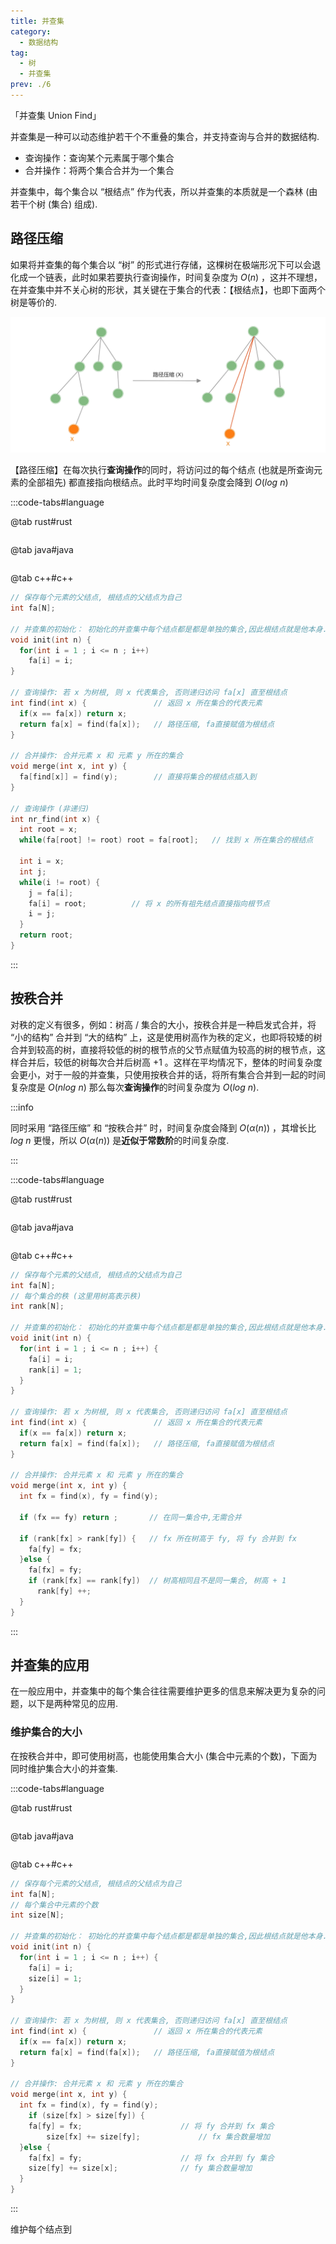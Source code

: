 ```yaml
---
title: 并查集
category: 
  - 数据结构
tag: 
  - 树
  - 并查集
prev: ./6
---
```


「并查集 Union Find」

<!-- more -->

并查集是一种可以动态维护若干个不重叠的集合，并支持查询与合并的数据结构.

- 查询操作：查询某个元素属于哪个集合
- 合并操作：将两个集合合并为一个集合

并查集中，每个集合以 “根结点” 作为代表，所以并查集的本质就是一个森林 (由若干个树 (集合) 组成).

## 路径压缩

如果将并查集的每个集合以 “树” 的形式进行存储，这棵树在极端形况下可以会退化成一个链表，此时如果若要执行查询操作，时间复杂度为 $O(n)$ ，这并不理想，在并查集中并不关心树的形状，其关键在于集合的代表：【根结点】，也即下面两个树是等价的.

![image-20230104151310041](./image/image-20230104151310041.png)

【路径压缩】在每次执行**查询操作**的同时，将访问过的每个结点 (也就是所查询元素的全部祖先) 都直接指向根结点。此时平均时间复杂度会降到 $O(log \ n)$ 

:::code-tabs#language

@tab rust#rust

```rust

```

@tab java#java

```java

```

@tab c++#c++

```cpp
// 保存每个元素的父结点, 根结点的父结点为自己
int fa[N];

// 并查集的初始化： 初始化的并查集中每个结点都是都是单独的集合,因此根结点就是他本身.
void init(int n) {
  for(int i = 1 ; i <= n ; i++) 
    fa[i] = i;
}

// 查询操作: 若 x 为树根, 则 x 代表集合, 否则递归访问 fa[x] 直至根结点
int find(int x) {               // 返回 x 所在集合的代表元素
  if(x == fa[x]) return x;
  return fa[x] = find(fa[x]);   // 路径压缩, fa直接赋值为根结点
}

// 合并操作: 合并元素 x 和 元素 y 所在的集合
void merge(int x, int y) {
  fa[find[x]] = find(y);        // 直接将集合的根结点插入到
}

// 查询操作 (非递归)
int nr_find(int x) {
  int root = x;
  while(fa[root] != root) root = fa[root];   // 找到 x 所在集合的根结点
  
  int i = x;
  int j;
  while(i != root) {
    j = fa[i];             
    fa[i] = root;          // 将 x 的所有祖先结点直接指向根节点
    i = j;
  }
  return root;
}
```

:::



## 按秩合并

对秩的定义有很多，例如：树高 / 集合的大小，按秩合并是一种启发式合并，将 “小的结构” 合并到 “大的结构” 上，这是使用树高作为秩的定义，也即将较矮的树合并到较高的树，直接将较低的树的根节点的父节点赋值为较高的树的根节点，这样合并后，较低的树每次合并后树高 +$1$ 。这样在平均情况下，整体的时间复杂度会更小，对于一般的并查集，只使用按秩合并的话，将所有集合合并到一起的时间复杂度是 $O(nlog \ n)$ 那么每次**查询操作**的时间复杂度为 $O(log \ n)$.

:::info

同时采用 “路径压缩” 和 “按秩合并” 时，时间复杂度会降到 $O(α(n))$ ，其增长比 $log \ n$ 更慢，所以  $O(α(n))$ 是**近似于常数阶**的时间复杂度.

:::

:::code-tabs#language

@tab rust#rust

```rust

```

@tab java#java

```java

```

@tab c++#c++

```cpp
// 保存每个元素的父结点, 根结点的父结点为自己
int fa[N];
// 每个集合的秩 (这里用树高表示秩)
int rank[N]; 

// 并查集的初始化： 初始化的并查集中每个结点都是都是单独的集合,因此根结点就是他本身.
void init(int n) {
  for(int i = 1 ; i <= n ; i++) {
    fa[i] = i;
    rank[i] = 1;
  }
}

// 查询操作: 若 x 为树根, 则 x 代表集合, 否则递归访问 fa[x] 直至根结点
int find(int x) {               // 返回 x 所在集合的代表元素
  if(x == fa[x]) return x;
  return fa[x] = find(fa[x]);   // 路径压缩, fa直接赋值为根结点
}

// 合并操作: 合并元素 x 和 元素 y 所在的集合
void merge(int x, int y) {
  int fx = find(x), fy = find(y);
 	
  if (fx == fy) return ;       // 在同一集合中,无需合并
  
  if (rank[fx] > rank[fy]) {   // fx 所在树高于 fy, 将 fy 合并到 fx
    fa[fy] = fx;
  }else {
    fa[fx] = fy;
    if (rank[fx] == rank[fy])  // 树高相同且不是同一集合, 树高 + 1 
      rank[fy] ++;
  }
}
```

:::

## 并查集的应用

在一般应用中，并查集中的每个集合往往需要维护更多的信息来解决更为复杂的问题，以下是两种常见的应用.

### 维护集合的大小

在按秩合并中，即可使用树高，也能使用集合大小 (集合中元素的个数)，下面为同时维护集合大小的并查集.

:::code-tabs#language

@tab rust#rust

```rust

```

@tab java#java

```java

```

@tab c++#c++

```cpp
// 保存每个元素的父结点, 根结点的父结点为自己
int fa[N];
// 每个集合中元素的个数
int size[N]; 

// 并查集的初始化： 初始化的并查集中每个结点都是都是单独的集合,因此根结点就是他本身.
void init(int n) {
  for(int i = 1 ; i <= n ; i++) {
    fa[i] = i;
    size[i] = 1;
  }
}

// 查询操作: 若 x 为树根, 则 x 代表集合, 否则递归访问 fa[x] 直至根结点
int find(int x) {               // 返回 x 所在集合的代表元素
  if(x == fa[x]) return x;
  return fa[x] = find(fa[x]);   // 路径压缩, fa直接赋值为根结点
}

// 合并操作: 合并元素 x 和 元素 y 所在的集合
void merge(int x, int y) {
  int fx = find(x), fy = find(y);
 	if (size[fx] > size[fy]) {
    fa[fy] = fx;                      // 将 fy 合并到 fx 集合 
 		size[fx] += size[fy];             // fx 集合数量增加
  }else {
    fa[fx] = fy;                      // 将 fx 合并到 fy 集合 
    size[fy] += size[x];              // fy 集合数量增加
  }
}
```

:::





维护每个结点到































































